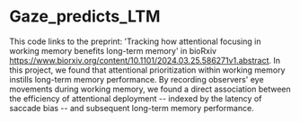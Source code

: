 # Gaze_predicts_LTM
This code links to the preprint: 'Tracking how attentional focusing in working memory benefits long-term memory' in bioRxiv https://www.biorxiv.org/content/10.1101/2024.03.25.586271v1.abstract. In this project, we found that attentional prioritization within working memory instills long-term memory performance. By recording observers' eye movements during working memory, we found a direct association between the efficiency of attentional deployment -- indexed by the latency of saccade bias -- and subsequent long-term memory performance. 
